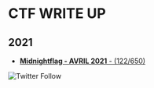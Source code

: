 # CTF WRITE UP

## 2021

 
* [**Midnightflag - AVRIL 2021** - (122/650)](midnight.MD)


<img alt="Twitter Follow" src="https://img.shields.io/twitter/follow/jeanvivine?style=social">
